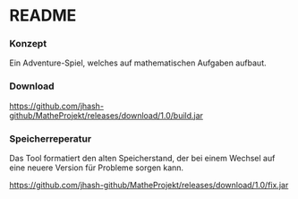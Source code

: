 # README #

### Konzept ###

Ein Adventure-Spiel, welches auf mathematischen Aufgaben aufbaut.

### Download ###

https://github.com/jhash-github/MatheProjekt/releases/download/1.0/build.jar

### Speicherreperatur ###

Das Tool formatiert den alten Speicherstand, der bei einem Wechsel auf eine neuere Version für Probleme sorgen kann.

https://github.com/jhash-github/MatheProjekt/releases/download/1.0/fix.jar


